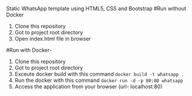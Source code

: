 Static WhatsApp template using HTML5, CSS and Bootstrap
#Run without Docker
1. Clone this repository
2. Got to project root directory
3. Open index.html file in browser


#Run with Docker-

1. Clone this repository
2. Got to project root directory
3. Exceute docker build with this command `docker build -t whatsapp .`
4. Run the docker with this command `docker run -d -p 80:80 whatsapp`
5. Access the application from your browser (url- localhost:80)
